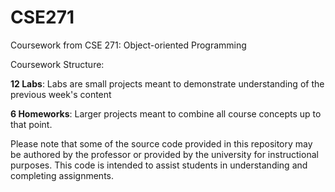# CSE271
Coursework from CSE 271: Object-oriented Programming

Coursework Structure:

**12 Labs**: Labs are small projects meant to demonstrate understanding of the previous week's content

**6 Homeworks**: Larger projects meant to combine all course concepts up to that point.

Please note that some of the source code provided in this repository may be authored by the professor or provided by the university for instructional purposes. This code is intended to assist students in understanding and completing assignments.
